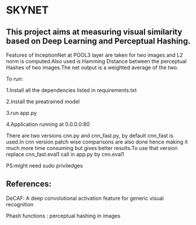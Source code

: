 SKYNET
============

This project aims at measuring visual similarity based on Deep Learning and Perceptual Hashing.
-------------------------------------------------------------------------------------------------------------

Features of InceptionNet at POOL3 layer are taken for two images and L2 norm is computed.Also used is Hamming Distance between the perceptual Hashes of two images.The net output is a weighted average of the two.

To run:

1.Install all the dependencies listed in requirements.txt

2.Install the preatrained model

3.run app.py

4.Application running at 0.0.0.0:80

There are two versions cnn.py and cnn_fast.py, by default cnn_fast is used.In cnn version patch wise comparisons are also done hence making it much more time consuming but gives better results.To use that version replace cnn_fast.eval1 call in app.py by cnn.eval1


PS:might need sudo priviledges

References: 
------------------

DeCAF: A deep convolutional activation feature for generic visual recognition

Phash functions : perceptual hashing in images 

